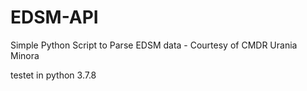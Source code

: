 # EDSM-API
Simple Python Script to Parse EDSM data - Courtesy of CMDR Urania Minora

testet in python 3.7.8